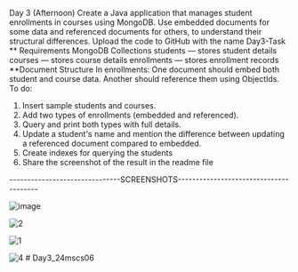 Day 3 (Afternoon)
Create a Java application that manages student enrollments in courses using MongoDB. Use
embedded documents for some data and referenced documents for others, to understand their
structural differences. Upload the code to GitHub with the name Day3-Task
** Requirements
MongoDB Collections
students — stores student details
courses — stores course details
enrollments — stores enrollment records
**Document Structure
In enrollments:
One document should embed both
student and course data.
Another should reference them using
ObjectIds.
To do:
1. Insert sample students and courses.
2. Add two types of enrollments (embedded and referenced).
3. Query and print both types with full details.
4. Update a student's name and mention the difference between updating a referenced
document compared to embedded.
5. Create indexes for querying the students
6. Share the screenshot of the result in the readme file


-------------------------------SCREENSHOTS---------------------------------------

![image](https://github.com/user-attachments/assets/d673819f-07a9-4d0d-bdea-244c7a05af90)

![2](https://github.com/user-attachments/assets/98e05dba-e21d-4727-94ec-3b63f222ad63)

![1](https://github.com/user-attachments/assets/545af026-cf07-45f6-a312-b436a5248b7b)

![4](https://github.com/user-attachments/assets/f849ecb1-2423-40ee-8344-d55a17ebc8cd)
#   D a y 3 _ 2 4 m s c s 0 6  
 